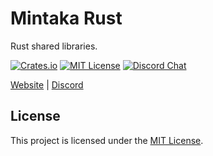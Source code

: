 # Mintaka Rust

Rust shared libraries.

[![Crates.io][crates-badge]][crates-url]
[![MIT License][mit-badge]][mit-url]
[![Discord Chat][discord-badge]][discord-url]

[crates-badge]: https://img.shields.io/crates/v/mintaka.svg
[crates-url]: https://crates.io/crates/mintaka
[mit-badge]: https://img.shields.io/badge/license-MIT-blue.svg
[mit-url]: https://github.com/Tribufu/MintakaRust/blob/main/LICENSE.txt
[discord-badge]: https://img.shields.io/discord/276504514616623104.svg?logo=discord&style=flat-square
[discord-url]: https://www.tribufu.com/discord

[Website](https://www.mintaka.dev) |
[Discord](https://www.tribufu.com/discord)

## License

This project is licensed under the [MIT License].

[MIT License]: https://github.com/Tribufu/MintakaRust/blob/main/LICENSE.txt

